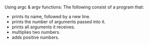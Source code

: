 Using argc & argv functions:
The following consist of a program that:
- prints its name, followed by a new line.
- prints the number of arguments passed into it.
- prints all arguments it receives.
- multiplies two numbers.
- adds positive numbers.